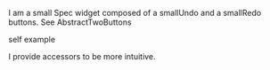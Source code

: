 I am a small Spec widget composed of a smallUndo and a smallRedo buttons.
See AbstractTwoButtons

self example

I provide accessors to be more intuitive.